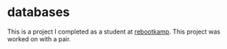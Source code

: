 # databases
This is a project I completed as a student at [rebootkamp](http://rbk.org/). This project was worked on with a pair.